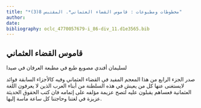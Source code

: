 ```yaml
---
title: "*مخطوطات ومطبوعات : قاموس القضاء العثماني*. المقتبس 8(3)"
author: 
date: 
bibliography: oclc_4770057679-i_86-div_11.d1e3565.bib
---
```




##  قاموس القضاء العثماني 


 لسليمان أفندي مصوبع طبع في مطبعة العرفان في صيدا 

 صدر الجزء الرابع من هذا المعجم المفيد في القضاء العثماني وفيه كالأجزاء السابقة فوائد لايستغنى عنها كل من يعيش في هذه السلطنة من أبناء العرب الذين لا يعرفون اللغة العثمانية فعساهم يقبلون عليه لتصح عزيمة مؤلفه على إتمامه فان كتب الحقوق الحديثة عزيزة في لغتنا وحاجتنا كل ساعة ماسة إليها. 
